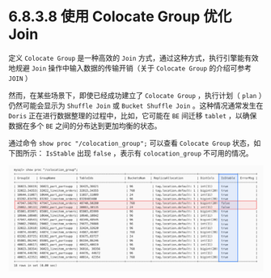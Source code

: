 # 6.8.3.8 使用 Colocate Group 优化 Join

定义 `Colocate Group` 是一种高效的 `Join` 方式，通过这种方式，执行引擎能有效地规避 `Join` 操作中输入数据的传输开销（关于 `Colocate Group` 的介绍可参考 `JOIN` ）

然而，在某些场景下，即使已经成功建立了 `Colocate Group` ，执行计划（ `plan` ）仍然可能会显示为 `Shuffle Join` 或 `Bucket Shuffle Join` 。这种情况通常发生在 `Doris` 正在进行数据整理的过程中，比如，它可能在 `BE` 间迁移 `tablet` ，以确保数据在多个 `BE` 之间的分布达到更加均衡的状态。

通过命令 `show proc "/colocation_group";` 可以查看 `Colocate Group` 状态，如下图所示： `IsStable` 出现 `false` ，表示有 `colocation_group` 不可用的情况。

![](../../../../../../assets/images/Doris/use-colocate-group-cde9b3a3c4a0bf5eef5fcf46b51c9565.jpg)

